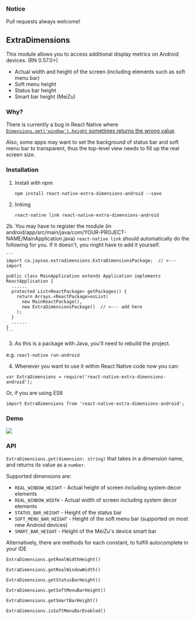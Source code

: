 
### Notice
Pull requests always welcome!

## ExtraDimensions

This module allows you to access additional display metrics on Android devices. (RN 0.57.0+)

- Actual width and height of the screen (including elements such as soft menu bar)
- Soft menu height
- Status bar height
- Smart bar height (MeiZu)


### Why?

There is currently a bug in React Native where [`Dimensions.get('window').height` sometimes returns
the wrong value](https://github.com/facebook/react-native/issues/4934).

Also, some apps may want to set the background of status bar and soft menu bar to transparent, thus the top-level
view needs to fill up the real screen size.

### Installation

1. Install with npm
   ```
   npm install react-native-extra-dimensions-android --save
   ```
   
2. linking

    ```
    react-native link react-native-extra-dimensions-android
    ```

2b. You may have to register the module (in android/app/src/main/java/com/YOUR-PROJECT-NAME/MainApplication.java)
`react-native link` should automatically do the following for you. If it doesn't, you might have to add it yourself.

    ```
    import ca.jaysoo.extradimensions.ExtraDimensionsPackage;  // <--- import

    public class MainApplication extends Application implements ReactApplication {
      ......
      protected List<ReactPackage> getPackages() {
        return Arrays.<ReactPackage>asList(
          new MainReactPackage(),
          new ExtraDimensionsPackage()  // <--- add here
        );
      }
      ......
    }
    ```
3. As this is a package with Java, you'll need to rebuild the project.

e.g. `react-native run-android`

4. Whenever you want to use it within React Native code now you can:

`var ExtraDimensions = require('react-native-extra-dimensions-android');`

Or, if you are using ES6

`import ExtraDimensions from 'react-native-extra-dimensions-android';`

### Demo

![](./demo.png)

### API

`ExtraDimensions.get(dimension: string)` that takes in a dimension name, and returns its value as a `number`.
 
Supported dimensions are:

- `REAL_WINDOW_HEIGHT`   - Actual height of screen including system decor elements
- `REAL_WINDOW_WIDTH`    - Actual width of screen including system decor elements
- `STATUS_BAR_HEIGHT`    - Height of the status bar
- `SOFT_MENU_BAR_HEIGHT` - Height of the soft menu bar (supported on most new Android devices)
- `SMART_BAR_HEIGHT`     - Height of the MeiZu's device smart bar

Alternatively, there are methods for each constant, to fulfill autocomplete in your IDE

`ExtraDimensions.getRealWidthHeight()`

`ExtraDimensions.getRealWindowWidth()`

`ExtraDimensions.getStatusBarHeight()`

`ExtraDimensions.getSoftMenuBarHeight()`

`ExtraDimensions.getSmartBarHeight()`

`ExtraDimensions.isSoftMenuBarEnabled()`
